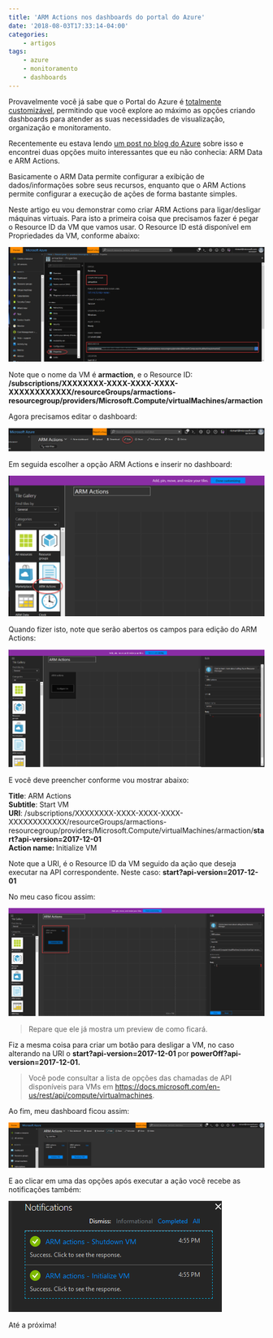 ```yaml
---
title: 'ARM Actions nos dashboards do portal do Azure'
date: '2018-08-03T17:33:14-04:00'
categories: 
    - artigos
tags:
    - azure
    - monitoramento
    - dashboards
---
```


Provavelmente você já sabe que o Portal do Azure é [totalmente customizável](https://docs.microsoft.com/en-us/azure/azure-portal/azure-portal-dashboards.), permitindo que você explore ao máximo as opções criando dashboards para atender as suas necessidades de visualização, organização e monitoramento.

Recentemente eu estava lendo [um post no blog do Azure](https://azure.microsoft.com/pt-br/blog/azure-portal-experience/) sobre isso e encontrei duas opções muito interessantes que eu não conhecia: ARM Data e ARM Actions.

Basicamente o ARM Data permite configurar a exibição de dados/informações sobre seus recursos, enquanto que o ARM Actions permite configurar a execução de ações de forma bastante simples.

Neste artigo eu vou demonstrar como criar ARM Actions para ligar/desligar máquinas virtuais. Para isto a primeira coisa que precisamos fazer é pegar o Resource ID da VM que vamos usar. O Resource ID está disponível em Propriedades da VM, conforme abaixo:

[![](/wp-content/uploads/2018/08/1-1.png)](/wp-content/uploads/2018/08/1-1.png)

Note que o nome da VM é **armaction**, e o Resource ID: **/subscriptions/XXXXXXXX-XXXX-XXXX-XXXX-XXXXXXXXXXXX/resourceGroups/armactions-resourcegroup/providers/Microsoft.Compute/virtualMachines/armaction**

Agora precisamos editar o dashboard:

[![](/wp-content/uploads/2018/08/2.png)](/wp-content/uploads/2018/08/2.png)

Em seguida escolher a opção ARM Actions e inserir no dashboard:

[![](/wp-content/uploads/2018/08/3.png)](/wp-content/uploads/2018/08/3.png)

Quando fizer isto, note que serão abertos os campos para edição do ARM Actions:

[![](/wp-content/uploads/2018/08/4.png)](/wp-content/uploads/2018/08/4.png)

E você deve preencher conforme vou mostrar abaixo:

**Title**: ARM Actions  
**Subtitle**: Start VM  
**URI**: /subscriptions/XXXXXXXX-XXXX-XXXX-XXXX-XXXXXXXXXXXX/resourceGroups/armactions-resourcegroup/providers/Microsoft.Compute/virtualMachines/armaction/<span style="font-weight: bold;">start?api-version=2017-12-01  
Action name: </span>Initialize VM

Note que a URI, é o Resource ID da VM seguido da ação que deseja executar na API correspondente. Neste caso: **start?api-version=2017-12-01**

No meu caso ficou assim:

[![](/wp-content/uploads/2018/08/5.png)](/wp-content/uploads/2018/08/5.png)

> Repare que ele já mostra um preview de como ficará.

Fiz a mesma coisa para criar um botão para desligar a VM, no caso alterando na URI o <span style="font-weight: bold;">start?api-version=2017-12-01 </span>por<span style="font-weight: bold;"> powerOff?api-version=2017-12-01. </span>

> Você pode consultar a lista de opções das chamadas de API disponíveis para VMs em <https://docs.microsoft.com/en-us/rest/api/compute/virtualmachines>.

Ao fim, meu dashboard ficou assim:

[![](/wp-content/uploads/2018/08/6.png)](/wp-content/uploads/2018/08/6.png)

E ao clicar em uma das opções após executar a ação você recebe as notificações também:

[![](/wp-content/uploads/2018/08/7.png)](/wp-content/uploads/2018/08/7.png)

Até a próxima!
